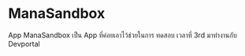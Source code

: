 # ManaSandbox

App ManaSandbox เป็น App ที่ค่อยเอาไว้ช่วยในการ ทดสอบ เวลาที่ 3rd มาทำงานกับ Devportal

